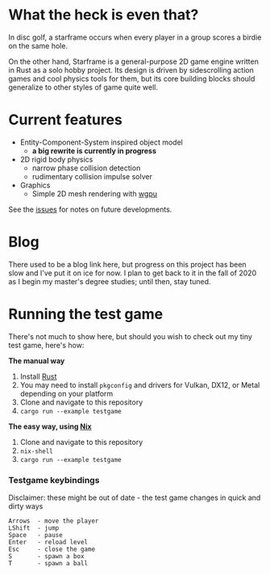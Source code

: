 # What the heck is even that?

In disc golf, a starframe occurs when every player in a group scores a birdie on the same hole.

On the other hand, Starframe is a general-purpose 2D game engine written in Rust as a solo hobby project.
Its design is driven by sidescrolling action games and cool physics tools for them,
but its core building blocks should generalize to other styles of game quite well.

# Current features

- Entity-Component-System inspired object model
  - **a big rewrite is currently in progress**
- 2D rigid body physics
  - narrow phase collision detection
  - rudimentary collision impulse solver
- Graphics
  - Simple 2D mesh rendering with [wgpu](https://github.com/gfx-rs/wgpu-rs)

See the [issues](https://github.com/MoleTrooper/starframe/issues) for notes on future developments.

# Blog

There used to be a blog link here, but
progress on this project has been slow and I've put it on ice for now.
I plan to get back to it in the fall of 2020 as I begin my master's degree studies;
until then, stay tuned.

# Running the test game

There's not much to show here, but should you wish to check out my tiny test game, here's how:

**The manual way**

1. Install [Rust](https://www.rust-lang.org/learn/get-started)
2. You may need to install `pkgconfig` and drivers for Vulkan, DX12, or Metal depending on your platform
3. Clone and navigate to this repository
4. `cargo run --example testgame`

**The easy way, using [Nix](https://nixos.org/nix/)**

1. Clone and navigate to this repository
2. `nix-shell`
3. `cargo run --example testgame`

### Testgame keybindings

Disclaimer: these might be out of date - the test game changes in quick and dirty ways

```
Arrows  - move the player
LShift  - jump
Space   - pause
Enter   - reload level
Esc     - close the game
S       - spawn a box
T       - spawn a ball
```
